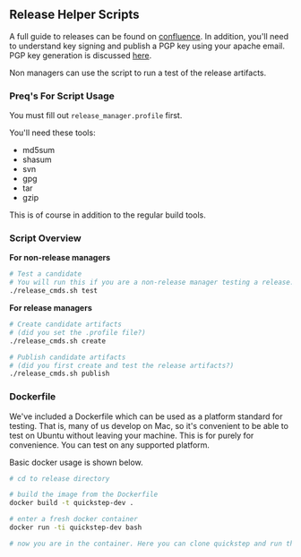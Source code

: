 ## Release Helper Scripts

A full guide to releases can be found on [confluence][cwiki-howto]. In addition, you'll need to understand key signing and publish a PGP key using your apache email. PGP key generation is discussed [here][pgp-keys].

Non managers can use the script to run a test of the release artifacts.

### Preq's For Script Usage

You must fill out `release_manager.profile` first.

You'll need these tools:
  * md5sum
  * shasum
  * svn
  * gpg
  * tar
  * gzip

This is of course in addition to the regular build tools.

### Script Overview

**For non-release managers**

```bash
# Test a candidate
# You will run this if you are a non-release manager testing a release.
./release_cmds.sh test
```

**For release managers**

```bash
# Create candidate artifacts
# (did you set the .profile file?)
./release_cmds.sh create

# Publish candidate artifacts
# (did you first create and test the release artifacts?)
./release_cmds.sh publish
```

### Dockerfile

We've included a Dockerfile which can be used as a platform standard for testing. That is, many of us develop on Mac, so it's convenient to be able to test on Ubuntu without leaving your machine. This is for purely for convenience. You can test on any supported platform.

Basic docker usage is shown below.
```bash
# cd to release directory

# build the image from the Dockerfile
docker build -t quickstep-dev .

# enter a fresh docker container
docker run -ti quickstep-dev bash

# now you are in the container. Here you can clone quickstep and run the release scripts for testing

```

[cwiki-howto]: https://cwiki.apache.org/confluence/display/QUICKSTEP/How+To+Release
[pgp-keys]: http://quickstep.apache.org/release-signing/